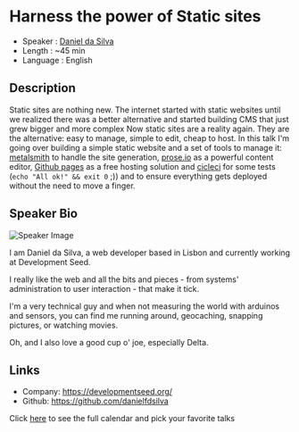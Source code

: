 Harness the power of Static sites
========================

* Speaker   : [Daniel da Silva](https://pixels.camp/danielfdsilva)
* Length    : ~45 min
* Language  : English

Description
-----------

Static sites are nothing new.
The internet started with static websites until we realized there was a better alternative and started building CMS that just grew bigger and more complex
Now static sites are a reality again. They are the alternative: easy to manage, simple to edit, cheap to host.
In this talk I'm going over building a simple static website and a set of tools to manage it: [metalsmith](http://www.metalsmith.io/) to handle the site generation, [prose.io](http://prose.io/) as a powerful content editor, [Github pages](https://pages.github.com/) as a free hosting solution and [cicleci](https://circleci.com/) for some tests (`echo "All ok!" && exit 0` ;)) and to ensure everything gets deployed without the need to move a finger.  


Speaker Bio
-----------

![Speaker Image](https://avatars1.githubusercontent.com/u/1090606?v=4&s=460)

I am Daniel da Silva, a web developer based in Lisbon and currently working at Development Seed.

I really like the web and all the bits and pieces - from systems' administration to user interaction - that make it tick.

I'm a very technical guy and when not measuring the world with arduinos and sensors, you can find me running around, geocaching, snapping pictures, or watching movies.

Oh, and I also love a good cup o' joe, especially Delta.

Links
-----

* Company: https://developmentseed.org/
* Github: https://github.com/danielfdsilva

Click [here][1] to see the full calendar and pick your favorite talks

[1]: https://pixels.camp/schedule/
